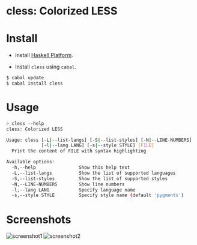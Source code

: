 # cless: Colorized LESS

# Install

* Install [Haskell Platform](https://www.haskell.org/platform/).

* Install `cless` using `cabal`.

```bash
$ cabal update
$ cabal install cless
```

# Usage

```bash
> cless --help
cless: Colorized LESS

Usage: cless [-L|--list-langs] [-S|--list-styles] [-N|--LINE-NUMBERS]
             [-l|--lang LANG] [-s|--style STYLE] [FILE]
  Print the content of FILE with syntax highlighting

Available options:
  -h,--help                Show this help text
  -L,--list-langs          Show the list of supported languages
  -S,--list-styles         Show the list of supported styles
  -N,--LINE-NUMBERS        Show line numbers
  -l,--lang LANG           Specify language name
  -s,--style STYLE         Specify style name (default 'pygments')
```

# Screenshots

![screenshot1](https://raw.githubusercontent.com/tanakh/cless/master/img/screenshot1.png)
![screenshot2](https://raw.githubusercontent.com/tanakh/cless/master/img/screenshot2.png)
